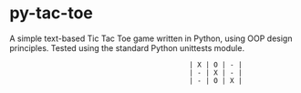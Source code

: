 # py-tac-toe
A simple text-based Tic Tac Toe game written in Python, using OOP design principles. Tested using the standard Python
unittests module.

                                                | X | O | - |
                                                | - | X | - |
                                                | - | O | X |

